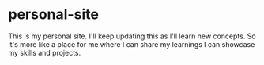 # personal-site

This is my personal site. I'll keep updating this as I'll learn new concepts. So it's more like a place for me where I can share my learnings I can showcase my skills and projects.

